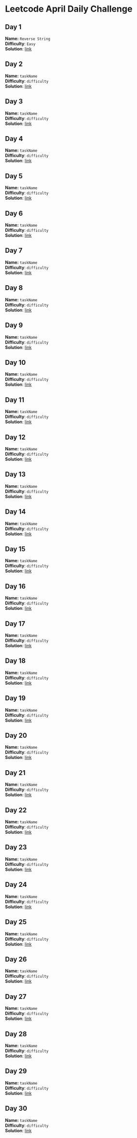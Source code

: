 # Leetcode April Daily Challenge
## Day 1
**Name:** `Reverse String`  
**Difficulty**: `Easy`  
**Solution**: [link](google.com)
## Day 2
**Name:** `taskName`  
**Difficulty**: `difficulty`  
**Solution**: [link](googleCom)
## Day 3
**Name:** `taskName`  
**Difficulty**: `difficulty`  
**Solution**: [link](googleCom)
## Day 4
**Name:** `taskName`  
**Difficulty**: `difficulty`  
**Solution**: [link](googleCom)
## Day 5
**Name:** `taskName`  
**Difficulty**: `difficulty`  
**Solution**: [link](googleCom)
## Day 6
**Name:** `taskName`  
**Difficulty**: `difficulty`  
**Solution**: [link](googleCom)
## Day 7
**Name:** `taskName`  
**Difficulty**: `difficulty`  
**Solution**: [link](googleCom)
## Day 8
**Name:** `taskName`  
**Difficulty**: `difficulty`  
**Solution**: [link](googleCom)
## Day 9
**Name:** `taskName`  
**Difficulty**: `difficulty`  
**Solution**: [link](googleCom)
## Day 10
**Name:** `taskName`  
**Difficulty**: `difficulty`  
**Solution**: [link](googleCom)
## Day 11
**Name:** `taskName`  
**Difficulty**: `difficulty`  
**Solution**: [link](googleCom)
## Day 12
**Name:** `taskName`  
**Difficulty**: `difficulty`  
**Solution**: [link](googleCom)
## Day 13
**Name:** `taskName`  
**Difficulty**: `difficulty`  
**Solution**: [link](googleCom)
## Day 14
**Name:** `taskName`  
**Difficulty**: `difficulty`  
**Solution**: [link](googleCom)
## Day 15
**Name:** `taskName`  
**Difficulty**: `difficulty`  
**Solution**: [link](googleCom)
## Day 16
**Name:** `taskName`  
**Difficulty**: `difficulty`  
**Solution**: [link](googleCom)
## Day 17
**Name:** `taskName`  
**Difficulty**: `difficulty`  
**Solution**: [link](googleCom)
## Day 18
**Name:** `taskName`  
**Difficulty**: `difficulty`  
**Solution**: [link](googleCom)
## Day 19
**Name:** `taskName`  
**Difficulty**: `difficulty`  
**Solution**: [link](googleCom)
## Day 20
**Name:** `taskName`  
**Difficulty**: `difficulty`  
**Solution**: [link](googleCom)
## Day 21
**Name:** `taskName`  
**Difficulty**: `difficulty`  
**Solution**: [link](googleCom)
## Day 22
**Name:** `taskName`  
**Difficulty**: `difficulty`  
**Solution**: [link](googleCom)
## Day 23
**Name:** `taskName`  
**Difficulty**: `difficulty`  
**Solution**: [link](googleCom)
## Day 24
**Name:** `taskName`  
**Difficulty**: `difficulty`  
**Solution**: [link](googleCom)
## Day 25
**Name:** `taskName`  
**Difficulty**: `difficulty`  
**Solution**: [link](googleCom)
## Day 26
**Name:** `taskName`  
**Difficulty**: `difficulty`  
**Solution**: [link](googleCom)
## Day 27
**Name:** `taskName`  
**Difficulty**: `difficulty`  
**Solution**: [link](googleCom)
## Day 28
**Name:** `taskName`  
**Difficulty**: `difficulty`  
**Solution**: [link](googleCom)
## Day 29
**Name:** `taskName`  
**Difficulty**: `difficulty`  
**Solution**: [link](googleCom)
## Day 30
**Name:** `taskName`  
**Difficulty**: `difficulty`  
**Solution**: [link](googleCom)